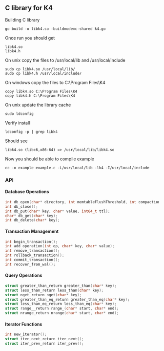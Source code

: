 ## C library for K4
Building C library
```
go build -o libk4.so -buildmode=c-shared k4.go
```

Once run you should get
```
libk4.so
libk4.h
```

On unix copy the files to /usr/local/lib and /usr/local/include
```
sudo cp libk4.so /usr/local/lib/
sudo cp libk4.h /usr/local/include/
```

On windows copy the files to C:\Program Files\K4
```
copy libk4.so C:\Program Files\K4
copy libk4.h C:\Program Files\K4
```

On unix update the library cache
```
sudo ldconfig
```

Verify install
```
ldconfig -p | grep libk4
```

Should see
```
libk4.so (libc6,x86-64) => /usr/local/lib/libk4.so
```

Now you should be able to compile example
```
cc -o example example.c -L/usr/local/lib -lk4 -I/usr/local/include
```

### API

#### Database Operations
```c
int db_open(char* directory, int memtableFlushThreshold, int compactionInterval, int logging, int compress);
int db_close();
int db_put(char* key, char* value, int64_t ttl);
char* db_get(char* key);
int db_delete(char* key);
```

#### Transaction Management
```c
int begin_transaction();
int add_operation(int op, char* key, char* value);
int remove_transaction();
int rollback_transaction();
int commit_transaction();
int recover_from_wal();
```

#### Query Operations
```c
struct greater_than_return greater_than(char* key);
struct less_than_return less_than(char* key);
struct nget_return nget(char* key);
struct greater_than_eq_return greater_than_eq(char* key);
struct less_than_eq_return less_than_eq(char* key);
struct range__return range_(char* start, char* end);
struct nrange_return nrange(char* start, char* end);
```

#### Iterator Functions
```c
int new_iterator();
struct iter_next_return iter_next();
struct iter_prev_return iter_prev();
```